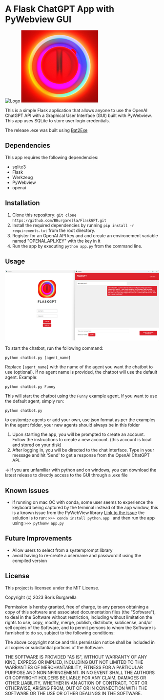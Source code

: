 # A Flask ChatGPT App with PyWebview GUI

![Logo]()
<img src="https://github.com/BBurgarella/FlaskGPT/blob/main/static/images/logo.png" width=50% height=50%>

This is a simple Flask application that allows anyone to use the OpenAI ChatGPT API with a Graphical User Interface (GUI) built with PyWebview. This app uses SQLite to store user login credentials.

The release .exe was built using  [Bat2Exe](https://github.com/islamadel/bat2exe)

## Dependencies

This app requires the following dependencies:

- sqlite3
- Flask
- Werkzeug
- PyWebview
- openai

## Installation

1. Clone this repository: `git clone https://github.com/BBurgarella/FlaskGPT.git`
2. Install the required dependencies by running `pip install -r requirements.txt` from the root directory.
3. Register for an OpenAI API key and and create an environement variable named "OPENAI_API_KEY" with the key in it
4. Run the app by executing `python app.py` from the command line.

## Usage

![Demo image](https://github.com/BBurgarella/FlaskGPT/blob/main/static/images/Demo_image.png)

To start the chatbot, run the following command:
```
python chatbot.py [agent_name]
```
Replace `[agent_name]` with the name of the agent you want the chatbot to use (optional). If no agent name is provided, the chatbot will use the default agent.
Example:
```
python chatbot.py Funny
```
This will start the chatbot using the `Funny` example agent. If you want to use the default agent, simply run:
```
python chatbot.py
```
to customize agents or add your own, use json format as per the examples in the agent folder, your new agents should always be in this folder

1. Upon starting the app, you will be prompted to create an account. Follow the instructions to create a new account. (this account is local and stored on your disk)
2. After logging in, you will be directed to the chat interface. Type in your message and hit 'Send' to get a response from the OpenAI ChatGPT API.

-> if you are unfamiliar with python and on windows, you can download the latest release to directly access to the GUI through a .exe file

## Known issues

- if running on mac OC with conda, some user seems to experience the keyboard being captured by the terminal instead of the app window, this is a known issue from the PyWebView library [Link to the issue](https://github.com/r0x0r/pywebview/issues/66) the solution is to run:
```>>> conda install python.app ``` and then run the app using ```>>> pythonw app.py ```

## Future Improvements

- Allow users to select from a systemprompt library
- avoid having to re-create a username and password if using the compiled version

## License

This project is licensed under the MIT License.

Copyright (c) 2023 Boris Burgarella

Permission is hereby granted, free of charge, to any person obtaining a copy
of this software and associated documentation files (the "Software"), to deal
in the Software without restriction, including without limitation the rights
to use, copy, modify, merge, publish, distribute, sublicense, and/or sell
copies of the Software, and to permit persons to whom the Software is
furnished to do so, subject to the following conditions:

The above copyright notice and this permission notice shall be included in
all copies or substantial portions of the Software.

THE SOFTWARE IS PROVIDED "AS IS", WITHOUT WARRANTY OF ANY KIND, EXPRESS OR
IMPLIED, INCLUDING BUT NOT LIMITED TO THE WARRANTIES OF MERCHANTABILITY,
FITNESS FOR A PARTICULAR PURPOSE AND NONINFRINGEMENT. IN NO EVENT SHALL THE
AUTHORS OR COPYRIGHT HOLDERS BE LIABLE FOR ANY CLAIM, DAMAGES OR OTHER
LIABILITY, WHETHER IN AN ACTION OF CONTRACT, TORT OR OTHERWISE, ARISING FROM,
OUT OF OR IN CONNECTION WITH THE SOFTWARE OR THE USE OR OTHER DEALINGS IN
THE SOFTWARE.



